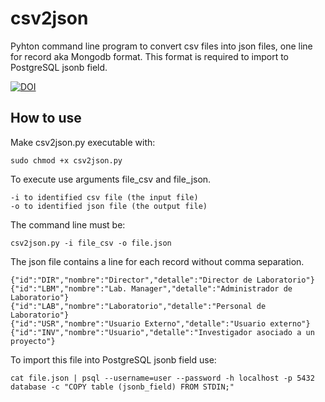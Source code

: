 # csv2json
Pyhton command line program to convert csv files into json files, one line for record aka Mongodb format. This format is required to import to PostgreSQL jsonb field.

[![DOI](https://zenodo.org/badge/149786445.svg)](https://zenodo.org/badge/latestdoi/149786445)

## How to use
Make csv2json.py executable with:
```
sudo chmod +x csv2json.py
```
To execute use arguments file_csv and file_json.
```
-i to identified csv file (the input file)
-o to identified json file (the output file)
```
The command line must be:
```
csv2json.py -i file_csv -o file.json
```
The json file contains a line for each record without comma separation.
```
{"id":"DIR","nombre":"Director","detalle":"Director de Laboratorio"}
{"id":"LBM","nombre":"Lab. Manager","detalle":"Administrador de Laboratorio"}
{"id":"LAB","nombre":"Laboratorio","detalle":"Personal de Laboratorio"}
{"id":"USR","nombre":"Usuario Externo","detalle":"Usuario externo"}
{"id":"INV","nombre":"Usuario","detalle":"Investigador asociado a un proyecto"}
```
To import this file into PostgreSQL jsonb field use:
```
cat file.json | psql --username=user --password -h localhost -p 5432 database -c "COPY table (jsonb_field) FROM STDIN;"
```
